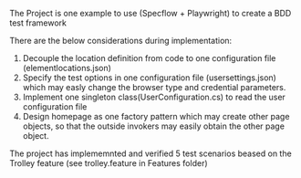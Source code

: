 The Project is one example to use (Specflow + Playwright) to create a BDD test framework

There are the below considerations during implementation:
1) Decouple the location definition from code to one configuration file (elementlocations.json)
2) Specify the test options in one configuration file (usersettings.json) which may easly change the browser type and credential parameters.
3) Implement one singleton class(UserConfiguration.cs) to read the user configuration file
4) Design homepage as one factory pattern which may create other page objects, so that the outside invokers may easily obtain the other page object.

The project has implememnted and verified 5 test scenarios beased on the Trolley feature (see trolley.feature in Features folder)




